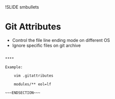 !SLIDE smbullets
# Git Attributes

* Control the file line ending mode on different OS
* Ignore specific files on git archive


~~~SECTION:handouts~~~

****

Example:

    vim .gitattributes

    modules/** eol=lf

~~~ENDSECTION~~~
